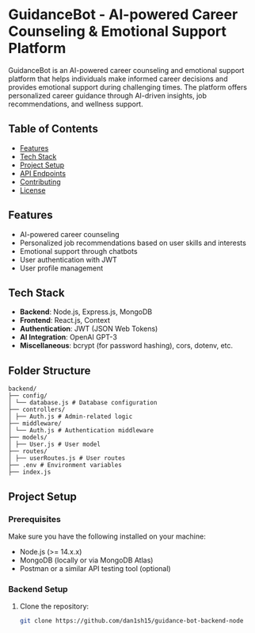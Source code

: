 # GuidanceBot - AI-powered Career Counseling & Emotional Support Platform

GuidanceBot is an AI-powered career counseling and emotional support platform that helps individuals make informed career decisions and provides emotional support during challenging times. The platform offers personalized career guidance through AI-driven insights, job recommendations, and wellness support.

## Table of Contents
- [Features](#features)
- [Tech Stack](#tech-stack)
- [Project Setup](#project-setup)
- [API Endpoints](#api-endpoints)
- [Contributing](#contributing)
- [License](#license)

## Features
- AI-powered career counseling
- Personalized job recommendations based on user skills and interests
- Emotional support through chatbots
- User authentication with JWT
- User profile management

## Tech Stack
- **Backend**: Node.js, Express.js, MongoDB
- **Frontend**: React.js, Context
- **Authentication**: JWT (JSON Web Tokens)
- **AI Integration**: OpenAI GPT-3
- **Miscellaneous**: bcrypt (for password hashing), cors, dotenv, etc.

## Folder Structure
```
backend/
├── config/
│ └── database.js # Database configuration
├── controllers/
│ ├── Auth.js # Admin-related logic
├── middleware/
│ └── Auth.js # Authentication middleware
├── models/
│ ├── User.js # User model
├── routes/
│ ├── userRoutes.js # User routes
├── .env # Environment variables
├── index.js
```

## Project Setup

### Prerequisites
Make sure you have the following installed on your machine:
- Node.js (>= 14.x.x)
- MongoDB (locally or via MongoDB Atlas)
- Postman or a similar API testing tool (optional)

### Backend Setup

1. Clone the repository:

   ```bash
   git clone https://github.com/dan1sh15/guidance-bot-backend-node
